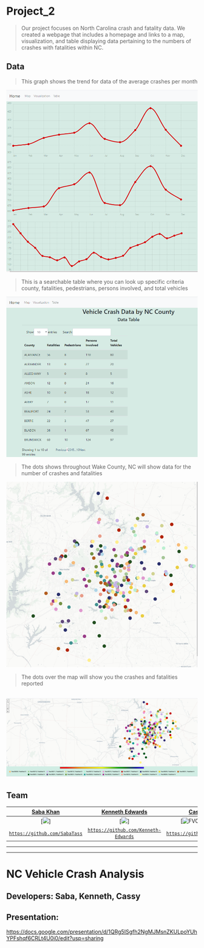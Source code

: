# Project_2

> Our project focuses on North Carolina crash and fatality data.  We created a webpage that includes a homepage and links to a map, visualization, and table displaying data pertaining to the numbers of crashes with fatalities within NC.


## Data
> This graph shows the trend for data of the average crashes per month

![Crashes per Month](/Images/image(1).png)


> This is a searchable table where you can look up specific criteria county, fatalities, pedestrians, persons involved, and total vehicles

![County Data Table](/Images/image(2).png) 

> The dots shows throughout Wake County, NC will show data for the number of crashes and fatalities

![Wake County Map ](/Images/image.png)

> The dots over the map will show you the crashes and fatalities reported

![Central NC Map](/Images/screenshot.png)
---

## Team

| <a href="https://github.com/SabaTass" target="_blank">**Saba Khan**</a> | <a href="https://github.com/Kenneth-Edwards" target="_blank">**Kenneth Edwards**</a> | <a href="https://github.com/CassPMyers" target="_blank">**Cassy Myers**</a> |
| :---: |:---:| :---:|
| [![](https://avatars0.githubusercontent.com/u/9957601?s=200)]   | [![](https://avatars2.githubusercontent.com/u/51466879?s=200)] | [![FVCproductions](https://avatars1.githubusercontent.com/u/53923863?s=200)]  |
| <a href="https://github.com/SabaTass" target="_blank">`https://github.com/SabaTass`</a> | <a href="https://github.com/Kenneth-Edwards" target="_blank">`https://github.com/Kenneth-Edwards`</a> | <a href="https://github.com/CassPMyers" target="_blank">`https://github.com/CassPMyers`</a> |
---

---
# NC Vehicle Crash Analysis
## Developers: Saba, Kenneth, Cassy

## Presentation:
https://docs.google.com/presentation/d/1QRg5ISgfh2NgMJMsnZKULpoYUhYPFshqf6CRLt4U0i0/edit?usp=sharing
